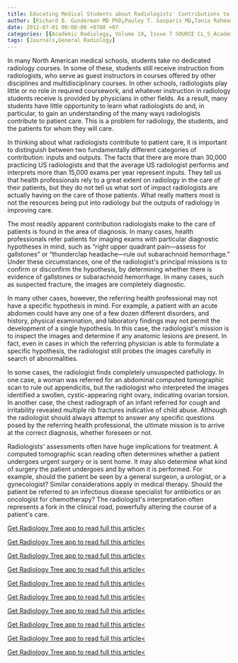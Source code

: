 ```yaml
---
title: Educating Medical Students about Radiologists' Contributions to Patient Care
author: [Richard B. Gunderman MD PhD,Pauley T. Gasparis MD,Tania Rahman BA]
date: 2012-07-01 00:00:00 +0700 +07
categories: [{Academic Radiology, Volume 19, Issue 7 SOURCE CL_S_AcademicRadiologyVolume19Issue7 1}]
tags: [Journals,General Radiology]
---
```

In many North American medical schools, students take no dedicated radiology courses. In some of these, students still receive instruction from radiologists, who serve as guest instructors in courses offered by other disciplines and multidisciplinary courses. In other schools, radiologists play little or no role in required coursework, and whatever instruction in radiology students receive is provided by physicians in other fields. As a result, many students have little opportunity to learn what radiologists do and, in particular, to gain an understanding of the many ways radiologists contribute to patient care. This is a problem for radiology, the students, and the patients for whom they will care.

In thinking about what radiologists contribute to patient care, it is important to distinguish between two fundamentally different categories of contribution: inputs and outputs. The facts that there are more than 30,000 practicing US radiologists and that the average US radiologist performs and interprets more than 15,000 exams per year represent inputs. They tell us that health professionals rely to a great extent on radiology in the care of their patients, but they do not tell us what sort of impact radiologists are actually having on the care of those patients. What really matters most is not the resources being put into radiology but the outputs of radiology in improving care.

The most readily apparent contribution radiologists make to the care of patients is found in the area of diagnosis. In many cases, health professionals refer patients for imaging exams with particular diagnostic hypotheses in mind, such as “right upper quadrant pain—assess for gallstones” or “thunderclap headache—rule out subarachnoid hemorrhage.” Under these circumstances, one of the radiologist's principal missions is to confirm or disconfirm the hypothesis, by determining whether there is evidence of gallstones or subarachnoid hemorrhage. In many cases, such as suspected fracture, the images are completely diagnostic.

In many other cases, however, the referring health professional may not have a specific hypothesis in mind. For example, a patient with an acute abdomen could have any one of a few dozen different disorders, and history, physical examination, and laboratory findings may not permit the development of a single hypothesis. In this case, the radiologist's mission is to inspect the images and determine if any anatomic lesions are present. In fact, even in cases in which the referring physician is able to formulate a specific hypothesis, the radiologist still probes the images carefully in search of abnormalities.

In some cases, the radiologist finds completely unsuspected pathology. In one case, a woman was referred for an abdominal computed tomographic scan to rule out appendicitis, but the radiologist who interpreted the images identified a swollen, cystic-appearing right ovary, indicating ovarian torsion. In another case, the chest radiograph of an infant referred for cough and irritability revealed multiple rib fractures indicative of child abuse. Although the radiologist should always attempt to answer any specific questions posed by the referring health professional, the ultimate mission is to arrive at the correct diagnosis, whether foreseen or not.

Radiologists' assessments often have huge implications for treatment. A computed tomographic scan reading often determines whether a patient undergoes urgent surgery or is sent home. It may also determine what kind of surgery the patient undergoes and by whom it is performed. For example, should the patient be seen by a general surgeon, a urologist, or a gynecologist? Similar considerations apply in medical therapy. Should the patient be referred to an infectious disease specialist for antibiotics or an oncologist for chemotherapy? The radiologist's interpretation often represents a fork in the clinical road, powerfully altering the course of a patient's care.

[Get Radiology Tree app to read full this article<](https://clinicalpub.com/app)

[Get Radiology Tree app to read full this article<](https://clinicalpub.com/app)

[Get Radiology Tree app to read full this article<](https://clinicalpub.com/app)

[Get Radiology Tree app to read full this article<](https://clinicalpub.com/app)

[Get Radiology Tree app to read full this article<](https://clinicalpub.com/app)

[Get Radiology Tree app to read full this article<](https://clinicalpub.com/app)

[Get Radiology Tree app to read full this article<](https://clinicalpub.com/app)

[Get Radiology Tree app to read full this article<](https://clinicalpub.com/app)

[Get Radiology Tree app to read full this article<](https://clinicalpub.com/app)

[Get Radiology Tree app to read full this article<](https://clinicalpub.com/app)